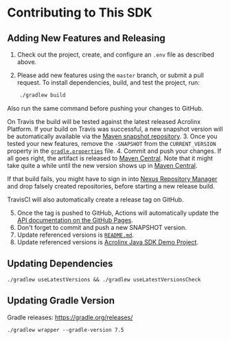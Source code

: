 # Contributing to This SDK

## Adding New Features and Releasing

1. Check out the project, create, and configure an `.env` file as described above.

2. Please add new features using the `master` branch, or submit a pull request.
To install dependencies, build, and test the project, run:

```bash
	./gradlew build
```

Also run the same command before pushing your changes to GitHub.

On Travis the build will be tested against the latest released Acrolinx Platform.
If your build on Travis was successful, a new snapshot version will be automatically available via the [Maven snapshot repository](https://oss.sonatype.org/content/repositories/snapshots/com/acrolinx/client/sdk/).
3. Once you tested your new features, remove the `-SNAPSHOT` from the `CURRENT_VERSION` property in the [`gradle.properties`](gradle.properties) file.
4. Commit and push your changes. If all goes right, the artifact is released to [Maven Central](https://search.maven.org/#search%7Cga%7C1%7Cg%3A%22com.acrolinx.client%22%20a%3A%22sdk%22%20).
Note that it might take quite a while until the new version shows up in [Maven Central](https://search.maven.org/#search%7Cga%7C1%7Cg%3A%22com.acrolinx.client%22%20a%3A%22sdk%22%20).

If that build fails, you might have to sign in into [Nexus Repository Manager](https://oss.sonatype.org/#welcome) and drop falsely created repositories, before starting a new release build.

TravisCI will also automatically create a release tag on GitHub.

5. Once the tag is pushed to GitHub, Actions will automatically update the [API documentation on the GitHub Pages](https://acrolinx.github.io/sdk-java/).
6. Don't forget to commit and push a new SNAPSHOT version.
7. Update referenced versions is [`README.md`](https://github.com/acrolinx/sdk-java/edit/master/README.md).
8. Update referenced versions is [Acrolinx Java SDK Demo Project](https://github.com/acrolinx/sdk-demo-java/edit/master/build.gradle).

## Updating Dependencies

```./gradlew useLatestVersions && ./gradlew useLatestVersionsCheck```

## Updating Gradle Version

Gradle releases: https://gradle.org/releases/

```shell
./gradlew wrapper --gradle-version 7.5
```
